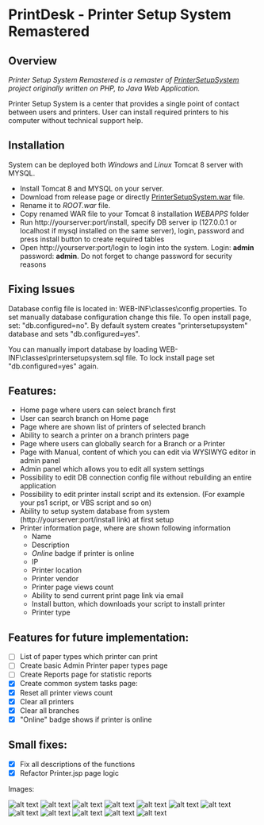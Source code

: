 # PrintDesk - Printer Setup System Remastered

## Overview

*Printer Setup System Remastered is a remaster of [PrinterSetupSystem](https://github.com/akshinmustafayev/PrinterSetupSystem) project originally written on PHP, to Java Web Application.*

Printer Setup System is a center that provides a single point of contact between users and printers. User can install required printers to his computer without technical support help. 

## Installation
System can be deployed both _Windows_ and _Linux_ Tomcat 8 server with MYSQL.

* Install Tomcat 8 and MYSQL on your server. 
* Download from release page or directly [PrinterSetupSystem.war](https://github.com/akshinmustafayev/Printer-Setup-System-Remastered/releases/download/1.0.0/PrinterSetupSystem.war) file. 
* Rename it to _ROOT.war_ file. 
* Copy renamed WAR file to your Tomcat 8 installation _WEBAPPS_ folder
* Run http://yourserver:port/install, specify DB server ip (127.0.0.1 or localhost if mysql installed on the same server), login, password and press install button to create required tables
* Open http://yourserver:port/login to login into the system. Login: **admin** password: **admin**. Do not forget to change password for security reasons

## Fixing Issues
Database config file is located in: WEB-INF\classes\config.properties. To set manually database configuration change this file. To open install page, set: "db.configured=no". By default system creates "printersetupsystem" database and sets "db.configured=yes".

You can manually import database by loading WEB-INF\classes\printersetupsystem.sql file. To lock install page set "db.configured=yes" again. 


## Features:
* Home page where users can select branch first
* User can search branch on Home page
* Page where are shown list of printers of selected branch
* Ability to search a printer on a branch printers page
* Page where users can globally search for a Branch or a Printer
* Page with Manual, content of which you can edit via WYSIWYG editor in admin panel
* Admin panel which allows you to edit all system settings
* Possibility to edit DB connection config file without rebuilding an entire application
* Possibility to edit printer install script and its extension. (For example your ps1 script, or VBS script and so on)
* Ability to setup system database from system (http://yourserver:port/install link) at first setup
* Printer information page, where are shown following information
  * Name
  * Description
  * _Online_ badge if printer is online
  * IP
  * Printer location
  * Printer vendor
  * Printer page views count
  * Ability to send current print page link via email
  * Install button, which downloads your script to install printer
  * Printer type

## Features for future implementation:
- [ ] List of paper types which printer can print
- [ ] Create basic Admin Printer paper types page
- [ ] Create Reports page for statistic reports
- [x] Create common system tasks page:
- [x] Reset all printer views count
- [x] Clear all printers
- [x] Clear all branches
- [x] "Online" badge shows if printer is online

## Small fixes:
- [x] Fix all descriptions of the functions
- [x] Refactor Printer.jsp page logic

Images:

<img src="https://github.com/akshinmustafayev/Printer-Setup-System-Remastered/blob/master/deploy/img/1.png" alt="alt text">

<img src="https://github.com/akshinmustafayev/Printer-Setup-System-Remastered/blob/master/deploy/img/2.png" alt="alt text">

<img src="https://github.com/akshinmustafayev/Printer-Setup-System-Remastered/blob/master/deploy/img/3.png" alt="alt text">

<img src="https://github.com/akshinmustafayev/Printer-Setup-System-Remastered/blob/master/deploy/img/4.png" alt="alt text">

<img src="https://github.com/akshinmustafayev/Printer-Setup-System-Remastered/blob/master/deploy/img/5.png" alt="alt text">

<img src="https://github.com/akshinmustafayev/Printer-Setup-System-Remastered/blob/master/deploy/img/6.png" alt="alt text">

<img src="https://github.com/akshinmustafayev/Printer-Setup-System-Remastered/blob/master/deploy/img/7.png" alt="alt text">

<img src="https://github.com/akshinmustafayev/Printer-Setup-System-Remastered/blob/master/deploy/img/8.png" alt="alt text">

<img src="https://github.com/akshinmustafayev/Printer-Setup-System-Remastered/blob/master/deploy/img/9.png" alt="alt text">

<img src="https://github.com/akshinmustafayev/Printer-Setup-System-Remastered/blob/master/deploy/img/10.png" alt="alt text">

<img src="https://github.com/akshinmustafayev/Printer-Setup-System-Remastered/blob/master/deploy/img/11.png" alt="alt text">

<img src="https://github.com/akshinmustafayev/Printer-Setup-System-Remastered/blob/master/deploy/img/12.png" alt="alt text">
